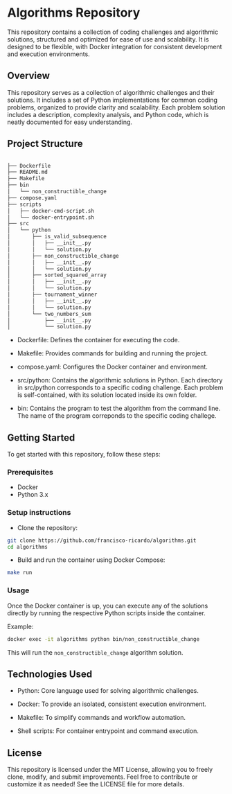 # Algorithms Repository

This repository contains a collection of coding challenges and algorithmic solutions, structured and optimized for ease of use and scalability. It is designed to be flexible, with Docker integration for consistent development and execution environments.

## Overview

This repository serves as a collection of algorithmic challenges and their solutions. It includes a set of Python implementations for common coding problems, organized to provide clarity and scalability. Each problem solution includes a description, complexity analysis, and Python code, which is neatly documented for easy understanding.

## Project Structure

```bash

├── Dockerfile
├── README.md
├── Makefile
├── bin
│   └── non_constructible_change
├── compose.yaml
├── scripts
│   ├── docker-cmd-script.sh
│   └── docker-entrypoint.sh
├── src
│   └── python
│       ├── is_valid_subsequence
│       │   ├── __init__.py
│       │   └── solution.py
│       ├── non_constructible_change
│       │   ├── __init__.py
│       │   └── solution.py
│       ├── sorted_squared_array
│       │   ├── __init__.py
│       │   └── solution.py
│       ├── tournament_winner
│       │   ├── __init__.py
│       │   └── solution.py
│       └── two_numbers_sum
│           ├── __init__.py
│           └── solution.py

```

- Dockerfile: Defines the container for executing the code.

- Makefile: Provides commands for building and running the project.

- compose.yaml: Configures the Docker container and environment.

- src/python: Contains the algorithmic solutions in Python. Each directory in src/python corresponds to a specific coding challenge. Each problem is self-contained, with its solution located inside its own folder.

- bin: Contains the program to test the algorithm from the command line. The name of the program correponds to the specific coding challege.

## Getting Started

To get started with this repository, follow these steps:

### Prerequisites

- Docker
- Python 3.x

### Setup instructions

- Clone the repository:

```bash
git clone https://github.com/francisco-ricardo/algorithms.git
cd algorithms
```

- Build and run the container using Docker Compose:

```bash
make run
```

### Usage

Once the Docker container is up, you can execute any of the solutions directly by running the respective Python scripts inside the container.

Example:

```bash
docker exec -it algorithms python bin/non_constructible_change

```

This will run the `non_constructible_change` algorithm solution.

## Technologies Used

- Python: Core language used for solving algorithmic challenges.

- Docker: To provide an isolated, consistent execution environment.

- Makefile: To simplify commands and workflow automation.

- Shell scripts: For container entrypoint and command execution.

## License

This repository is licensed under the MIT License, allowing you to freely clone, modify, and submit improvements. Feel free to contribute or customize it as needed! See the LICENSE file for more details.

